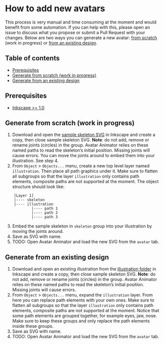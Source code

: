 <!-- omit in toc -->
# How to add new avatars

This process is very manual and time consuming at the moment and would benefit from some automation. If you can help with this, please open an issue to discuss what you propose or submit a Pull Request with your changes. Below are two ways you can generate a new avatar: [from scratch](#generate-from-scratch-work-in-progress) (work in progress) or [from an existing design](#generate-from-an-existing-design).

<!-- omit in toc -->
## Table of contents

- [Prerequisites](#prerequisites)
- [Generate from scratch (work in progress)](#generate-from-scratch-work-in-progress)
- [Generate from an existing design](#generate-from-an-existing-design)

## Prerequisites

- [Inkscape >= 1.0](https://inkscape.org/release/)


## Generate from scratch (work in progress)

1. Download and open the [sample skeleton SVG](resources/samples/skeleton.svg) in Inkscape and create a copy, then close sample skeleton SVG. **Note**: do not add, remove or rename joints (circles) in the group. Avatar Animator relies on these named paths to read the skeleton’s initial position. Missing joints will cause errors. You can move the joints around to embed them into your illustration. See step 4.
2. From `Object` > `Objects...` menu, create a new top level layer named `illustration`. Then place all path graphics under it. Make sure to flatten all subgroups so that the layer `illustration` only contains path elements, composite paths are not supported at the moment. The object structure should look like:
```
    [Layer 1]
    |---- skeleton
    |---- illustration
            |---- path 1
            |---- path 2
            |---- path 3
```
3. Embed the sample skeleton in `skeleton` group into your illustration by moving the joints around.
4. Save as SVG with name.
5. TODO: Open Avatar Animator and load the new SVG from the `avatar` tab.

## Generate from an existing design

1. Download and open an existing illustration from the [illustration folder](resources/illustration) in Inkscape and create a copy, then close sample skeleton SVG. **Note**: do not add, remove or rename joints (circles) in the group. Avatar Animator relies on these named paths to read the skeleton’s initial position. Missing joints will cause errors.
2. From `Object` > `Objects...` menu, expand the `illustration` layer. From here you can replace path elements with your own ones. Make sure to flatten all subgroups so that the layer `illustration` only contains path elements, composite paths are not supported at the moment. Notice that some path elements are grouped together, for example eyes, jaw, nose. Make sure to keep these groups and only replace the path elements inside these groups.
3. Save as SVG with name.
4. TODO: Open Avatar Animator and load the new SVG from the `avatar` tab.
